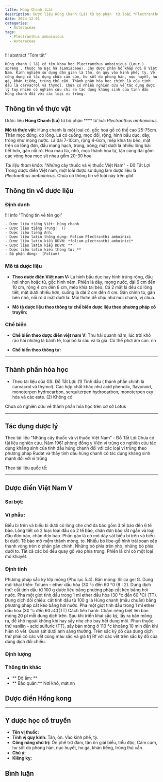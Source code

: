 ```yaml
---
title: Húng Chanh (Lá)
description: Dược liệu Húng Chanh (Lá) từ bộ phận  từ loài *Plectranthus amboinicus*
date: 2024-12-01
categories:
  - Asteraceae
tags:
  - Plectranthus amboinicus
  - Asteraceae
---
```

!!! abstract "Tóm tắt"

    Húng chanh ( lá) có tên khoa học Plectranthus amboinicus (Lour.) spreng , thuộc họ Bạc hà (Lamiaceae). Cây được phân bố khắp nơi ở Việt Nam. Kinh nghiệm sử dụng dân gian là tân, ôn quy vào kinh phế, tỳ. Về công dụng có tác dụng chữa cảm cúm, ho sốt do phong hàn, nục huyết, ho gà, khản tiếng, trùng thú cắn. Thành phần hóa học chính là của tinh dầu là carvacrol và thymol. Chưa có nhiều nghiên cứu về tác dụng dược lý tuy nhiên có nghiên cứu chỉ ra tác dụng kháng sinh của tinh dầu húng chanh đối với các loại vi trùng.

## Thông tin về thực vật


Dược liệu **Húng Chanh (Lá)** từ bộ phận **** từ loài *Plectranthus amboinicus*.

**Mô tả thực vật:** Húng chanh là một loại cỏ, gốc hoá gỗ có thể cao 25-75cm. Thân mọc đứng, có lông. Lá có cuống, mọc đối, rộng, hình bầu dục, dày, trông như mọng nước. Lá dài 7-10cm, rộng 4-6cm, mép khía tai bèo, mặt trên có lông đơn, đầu mang hạch, trong, bóng; mặt dưới lá nhiều lông bài tiết hơn, gân nổi rõ. Hoa màu tía, nhỏ, mọc thành hoa tự, tận cùng dài gồm các vòng hoa mọc sít nhau gồm 20-30 hoa

*Tài liệu tham khảo:* "Những cây thuốc và vị thuốc Việt Nam" - Đỗ Tất Lợi 
Trong dược điển Việt nam, một loài được sử dụng làm dược liệu là *Plectranthus amboinicus*. 
Chưa có thông tin về loài này trên gibf


## Thông tin về dược liệu 

### Định danh

!!! info "Thông tin về tên gọi"

    - Dược liệu tiếng Việt: húng chanh
    - Dược liệu tiếng Trung:  ()
    - Dược liệu tiếng Anh: 
    - Dược liệu latin thông dụng: Folium Plectranthi amboinici
    - Dược liệu latin kiểu DĐVN: *folium plectranthi amboinici*
    - Dược liệu latin kiểu DĐVN: **
    - Dược liệu latin kiểu thông tư: **
    - Bộ phận dùng:  (Folium)

### Mô tả dược liệu 

- **Theo dược điển Việt nam V:** Lá hình bầu dục hay hình trứng rộng, đầu hơi nhọn hoặc tù, gốc hình nêm. Phiến lá dày, mọng nước, dài 6 cm đến 10 cm, rộng 4 cm đến 8 cm, mép khía tai bèo. Cả 2 mặt lá đều có lông tiết, mặt dưới nhiều hơn, cuống lá dài 2 cm đến 4 cm. Gân chính to, gân bên nhỏ, nổi rõ ở mặt dưới lá. Mùi thơm dễ chịu như mùi chanh, vị chua.

- **Mô tả dược liệu theo thông tư chế biến dược liệu theo phương pháp cổ truyền:** 

### Chế biến 

- **Chế biến theo dược điển việt nam V**: Thu hái quanh năm, lúc trời khô ráo hái những lá bánh tẻ, loại bỏ lá sâu và lá già. Có thể phơi âm can. nn

- **Chế biến theo thông tư:** 

--- 

## Thành phần hóa học

- Theo tài liệu của GS. Đỗ Tất Lợi:  (1) Tinh dầu ( thành phần chính là carvacrol và thymol). Các hợp chất khác như acid phenolic, flavonoid, monoterpen hydrocarbon, serquiterpen hydrocarbon, monoterpen oxy hóa và các este.
(2) Không có
    
Chưa có nghiên cứu về thành phần hóa học trên cơ sở Lotus

---

## Tác dụng dược lý

Theo tài liệu "Những cây thuốc và vị thuốc Việt Nam" - Đỗ Tất Lợi:Chưa có tài liệu nghiên cứu. Năm 1961 phòng đồng y Viện vi trùng có nghiên cứu tác dụng kháng sinh của tinh dầu húng chanh đối với các loại vi trùng theo phương pháp Rudat và thấy tinh dầu húng chanh có tác dụng kháng sinh mạnh đối với vi trùng

Theo tài liệu quốc tế: 

---

## Dược điển Việt Nam V

### Soi bột:



<!-- Hình ảnh soi bột sẽ được tự động chèn vào đây sau -->

### Vi phẫu:

Biểu bì trên và biểu bì dưới có lông che chở đa bào gồm 3 tế bào đến 6 tế bào. Lông tiết có 2 loại: loại đầu có 2 tế bào, chân đơn bào rất ngắn và loại đầu đơn bào, chân đơn bào. Phần gân lá có mô dày sát biểu bì trên và biểu bì dưới. Tế bào mô mềm thành mỏng, to. Nhiều bó libe-gỗ hình trái xoan xếp thành vòng tròn ờ phần gân chính. Những bó phía trên nhỏ, những bó phía dưới to. Tất cả các bó đều quay gỗ vào phía trong. Phiến lá chỉ có một loại mô khuyết.

<!-- Hình ảnh vi phẫu sẽ được tự động chèn vào đây sau -->

### Định tính

Phương pháp sắc ký lớp mỏng (Phụ lục 5.4). Bản mỏng: Silica gel G. Dung môi khai triển: Toluen – ether dầu hỏa (30 °c đến 60 °0 (8 : 2). Dung dịch thử: cất tinh dầu từ 100 g dược liệu bằng phương pháp cất kéo bằng hơi nước. Pha một giọt tinh dầu trong 1 ml ether dầu hỏa (30 °c đến 60 °C) (TT). Dung dịch đối chiếu: cất tinh dầu từ 100 g lá Húng chanh (mẫu chuẩn) bằng phương pháp cất kéo bằng hơi nước. Pha một giọt tinh dầu trong 1 ml ether dầu hỏa (30 °c đến 60 aC)(TT) Cách tiến hành: Chấm riêng biệt lên bản mỏng 20 pl mỗi dung dịch trên. Sau khi triển khai sắc ký, lấy ra bản mỏng ra, để khô ngoài không khí hay sấy nhẹ cho bay hết dung môi. Phun thuốc thử vanilin – acid sulfuric (TT), sấy bản mỏng ở 110 °c khoảng 10 min đến khi hiện rõ vết. Quan sát dưới ánh sáng thường. Trên sắc ký đồ của dung dịch thử phải có các vết cùng màu sắc và giá trị Rf với các vết trên sắc ký đồ của dung dịch đối chiếu.

### Định lượng



### Thông tin khác 

- ** Độ ẩm: ** 
- ** Bảo quản:** Nơi khô, mát.nn

## Dược điển Hồng kong

<!-- PDF sẽ được tự động chèn vào đây sau -->


---

## Y dược học cổ truyền

- **Tên vị thuốc:** 
- **Tính vị quy kinh:** Tân, ôn. Vào kinh phế, tỳ.
- **Công năng chủ trị:** Ôn phế trừ đàm, tân ôn giải biểu, tiểu độc,  Cảm cúm, ho sốt do phong hàn, nục huyết, ho gà, khản tiếng, trùng thú cắn.
- **Chú ý:** 
- **Kiêng kỵ:** 



## Bình luận

<div id="giscus-container"></div>
<script src="https://giscus.app/client.js"
        data-repo="hoangson0787/CSDL-duoc-lieu"
        data-repo-id="R_kgDONbMRNA"
        data-category="Duoc lieu"
        data-category-id="DIC_kwDONbMRNM4ClklR"
        data-mapping="pathname"
        data-strict="0"
        data-reactions-enabled="1"
        data-emit-metadata="1"
        data-input-position="bottom"
        data-theme="light"
        data-lang="en"
        crossorigin="anonymous"
        async>
</script>

